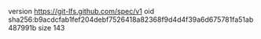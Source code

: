 version https://git-lfs.github.com/spec/v1
oid sha256:b9acdcfab1fef204debf7526418a82368f9d4d4f39a6d675781fa51ab487991b
size 143
